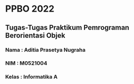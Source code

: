 # PPBO 2022
## Tugas-Tugas Praktikum Pemrograman Berorientasi Objek


### Nama  : Aditia Prasetya Nugraha

### NIM   : M0521004

### Kelas : Informatika A
